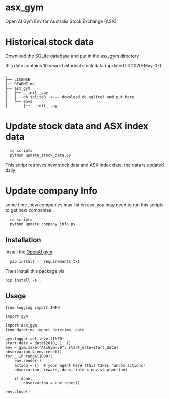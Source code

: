 # asx_gym
Open AI Gym Env for Australia Stock Exchange (ASX)


# Historical stock data
 Download the [SQLite database](https://drive.google.com/open?id=15KkzTrwN38EYPBbKB5wIkDozkKSWSgff) 
 and put in the asx_gym directory
 
 this data contains 10 years historical stock data (updated till 2020-May-07)

 ```
.
├── LICENSE
├── README.md
├── asx_gym
│   ├── __init__.py
│   ├── db.sqlite3  <--- download db.sqlite3 and put here.
│   └── envs
│       ├── __init__.py

```
# Update stock data and ASX index data 

```bash
  cd scripts
  python update_stock_data.py
```

This script retrieves new stock data and ASX index data. the data is updated daily

# Update company Info

some time ,new companies may list on asx ,you may need to run
this scripts to get new companies .

```bash
  cd scripts
  python update_company_info.py
```

## Installation

Install the [OpenAI gym](https://gym.openai.com/docs/).

```bash
  pip install -r requirements.txt
```

Then install this package via

```
pip install -e .
```

## Usage

```
from logging import INFO

import gym

import asx_gym
from datetime import datetime, date

gym.logger.set_level(INFO)
start_date = date(2018, 1, 1)
env = gym.make("AsxGym-v0", start_date=start_date)
observation = env.reset()
for _ in range(1000):
    env.render()
    action = {}  # your agent here (this takes random actions)
    observation, reward, done, info = env.step(action)

    if done:
        observation = env.reset()

env.close()

```

